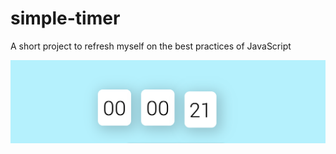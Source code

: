# simple-timer

A short project to refresh myself on the best practices of JavaScript

![Image of project](https://github.com/azkaafiq/simple-timer/blob/master/images/timer.png)
